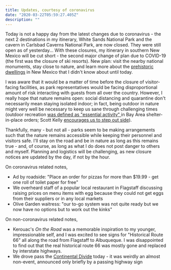 ```yaml
---
title: Updates, courtesy of coronavirus
date: "2020-03-22T05:59:27.405Z"
description: ""
---
```


Today is not a happy day from the latest changes due to coronavirus - the next 2 destinations in my itinerary, White Sands National Park and the cavern in Carlsbad Caverns National Park, are now closed. They were still open as of yesterday... With these closures, my itinerary in southern New Mexico will be cut short - the second major change of plan due to COVID-19 (the first was the closure of ski resorts). New plan: visit the nearby national monuments, stay close to nature, and learn more about the [prehistoric dwellings](https://en.wikipedia.org/wiki/List_of_Ancestral_Puebloan_dwellings_in_New_Mexico) in New Mexico that I didn't know about until today.

I was aware that it would be a matter of time before the closure of visitor-facing facilities, as park representatives would be facing disproportional amount of risk interacting with guests from all over the country. However, I really hope that nature remains open: social distancing and quarantine don't necessarily mean staying isolated indoor; in fact, being outdoor in nature might very well be necessary to keep us sane through challenging times (outdoor recreation [was defined as "essential activity" ](https://www.mercurynews.com/2020/03/19/coronavirus-is-it-legal-to-go-hiking/) in Bay Area shelter-in-place orders; 
Scott Kelly [encourages us to step out side](https://www.nytimes.com/2020/03/21/opinion/scott-kelly-coronavirus-isolation.html)). 

Thankfully, many - but not all - parks seem to be making arrangements such that the nature remains accessible while keeping their personnel and visitors safe. I'll stay on the road and be in nature as long as this remains true - and, of course, as long as what I do does not post danger to others and myself. Planning and logistics will be challenging, as new closure notices are updated by the day, if not by the hour. 

On coronavirus related notes,
- Ad by roadside: "Place an order for pizzas for more than $19.99 - get one roll of toilet paper for free"
- We overheard staff of a popular local restaurant in Flagstaff discussing raising prices on menu items with egg because they could not get eggs from their suppliers or in any local markets
- Olive Garden waitress: "our to-go system was not quite ready but we now have no options but to work out the kinks"

On non-coronavirus related notes,
- Kerouac's _On the Road_ was a memorable inspiration to my younger, impressionable self, and I was excited to see signs for "Historical Route 66" all along the road from Flagstaff to Albuqueque. I was disappointed to find out that the real historical route 66 was mostly gone and replaced by interstate highways.
- We drove pass the [Continental Divide](https://en.wikipedia.org/wiki/Continental_Divide_of_the_Americas) today - it was weirdly an almost non-event, announced only briefly by a passing highway sign
